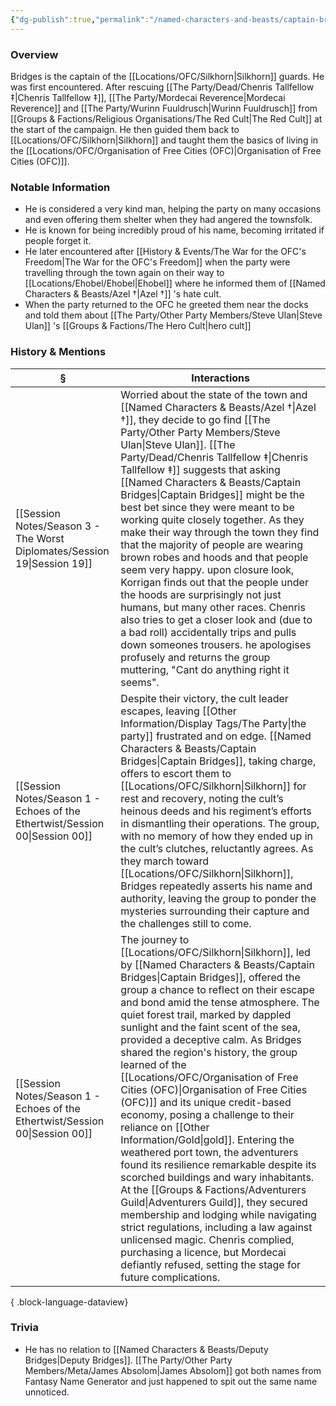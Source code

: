 ```yaml
---
{"dg-publish":true,"permalink":"/named-characters-and-beasts/captain-bridges/","tags":["NPC"],"updated":"2025-06-10T19:10:58.108+01:00"}
---
```



### Overview
Bridges is the captain of the [[Locations/OFC/Silkhorn\|Silkhorn]] guards. He was first encountered. After rescuing [[The Party/Dead/Chenris Tallfellow ‡\|Chenris Tallfellow ‡]], [[The Party/Mordecai Reverence\|Mordecai Reverence]] and [[The Party/Wurinn Fuuldrusch\|Wurinn Fuuldrusch]] from [[Groups & Factions/Religious Organisations/The Red Cult\|The Red Cult]] at the start of the campaign. He then guided them back to [[Locations/OFC/Silkhorn\|Silkhorn]] and taught them the basics of living in the [[Locations/OFC/Organisation of Free Cities (OFC)\|Organisation of Free Cities (OFC)]].

### Notable Information 
- He is considered a very kind man, helping the party on many occasions and even offering them shelter when they had angered the townsfolk. 
- He is known for being incredibly proud of his name, becoming irritated if people forget it.
- He later encountered after [[History & Events/The War for the OFC's Freedom\|The War for the OFC's Freedom]] when the party were travelling through the town again on their way to [[Locations/Ehobel/Ehobel\|Ehobel]] where he informed them of [[Named Characters & Beasts/Azel †\|Azel †]] 's hate cult.
- When the party returned to the OFC he greeted them near the docks and told them about [[The Party/Other Party Members/Steve Ulan\|Steve Ulan]] 's [[Groups & Factions/The Hero Cult\|hero cult]]

### History & Mentions
| §                                                                               | Interactions                                                                                                                                                                                                                                                                                                                                                                                                                                                                                                                                                                                                                                                                                                                                                                                                                                                               |
| ------------------------------------------------------------------------------- | -------------------------------------------------------------------------------------------------------------------------------------------------------------------------------------------------------------------------------------------------------------------------------------------------------------------------------------------------------------------------------------------------------------------------------------------------------------------------------------------------------------------------------------------------------------------------------------------------------------------------------------------------------------------------------------------------------------------------------------------------------------------------------------------------------------------------------------------------------------------------- |
| [[Session Notes/Season 3 - The Worst Diplomates/Session 19\|Session 19]]     | Worried about the state of the town and [[Named Characters & Beasts/Azel †\|Azel †]], they decide to go find [[The Party/Other Party Members/Steve Ulan\|Steve Ulan]]. [[The Party/Dead/Chenris Tallfellow ‡\|Chenris Tallfellow ‡]] suggests that asking [[Named Characters & Beasts/Captain Bridges\|Captain Bridges]] might be the best bet since they were meant to be working quite closely together. As they make their way through the town they find that the majority of people are wearing brown robes and hoods and that people seem very happy. upon closure look, Korrigan finds out that the people under the hoods are surprisingly not just humans, but many other races. Chenris also tries to get a closer look and (due to a bad roll) accidentally trips and pulls down someones trousers. he apologises profusely and returns the group muttering, "Cant do anything right it seems".                                                                                                                             |
| [[Session Notes/Season 1 - Echoes of the Ethertwist/Session 00\|Session 00]] | Despite their victory, the cult leader escapes, leaving [[Other Information/Display Tags/The Party\|the party]] frustrated and on edge. [[Named Characters & Beasts/Captain Bridges\|Captain Bridges]], taking charge, offers to escort them to [[Locations/OFC/Silkhorn\|Silkhorn]] for rest and recovery, noting the cult’s heinous deeds and his regiment’s efforts in dismantling their operations. The group, with no memory of how they ended up in the cult’s clutches, reluctantly agrees. As they march toward [[Locations/OFC/Silkhorn\|Silkhorn]], Bridges repeatedly asserts his name and authority, leaving the group to ponder the mysteries surrounding their capture and the challenges still to come.                                                                                                                                                                                                                                                                                          |
| [[Session Notes/Season 1 - Echoes of the Ethertwist/Session 00\|Session 00]] | The journey to [[Locations/OFC/Silkhorn\|Silkhorn]], led by [[Named Characters & Beasts/Captain Bridges\|Captain Bridges]], offered the group a chance to reflect on their escape and bond amid the tense atmosphere. The quiet forest trail, marked by dappled sunlight and the faint scent of the sea, provided a deceptive calm. As Bridges shared the region's history, the group learned of the [[Locations/OFC/Organisation of Free Cities (OFC)\|Organisation of Free Cities (OFC)]] and its unique credit-based economy, posing a challenge to their reliance on [[Other Information/Gold\|gold]]. Entering the weathered port town, the adventurers found its resilience remarkable despite its scorched buildings and wary inhabitants. At the [[Groups & Factions/Adventurers Guild\|Adventurers Guild]], they secured membership and lodging while navigating strict regulations, including a law against unlicensed magic. Chenris complied, purchasing a licence, but Mordecai defiantly refused, setting the stage for future complications. |

{ .block-language-dataview}

### Trivia 
- He has no relation to [[Named Characters & Beasts/Deputy Bridges\|Deputy Bridges]]. [[The Party/Other Party Members/Meta/James Absolom\|James Absolom]] got both names from Fantasy Name Generator and just happened to spit out the same name unnoticed.